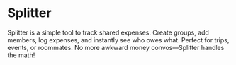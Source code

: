 # Splitter
Splitter is a simple tool to track shared expenses. Create groups, add members, log expenses, and instantly see who owes what. Perfect for trips, events, or roommates. No more awkward money convos—Splitter handles the math!
